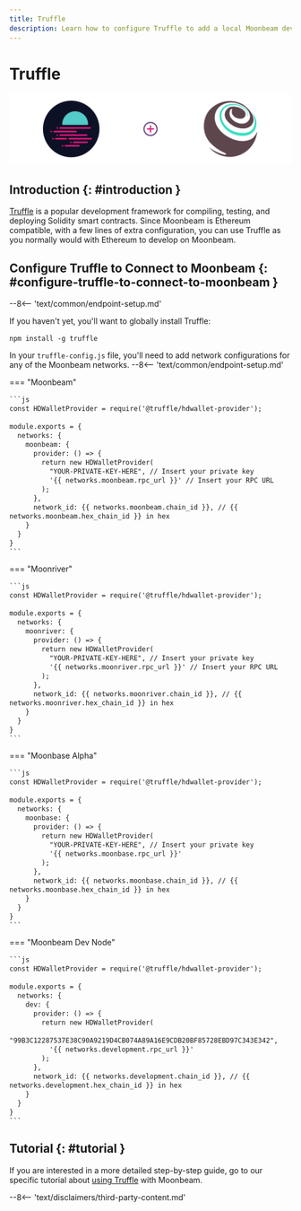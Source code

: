 ```yaml
---
title: Truffle
description: Learn how to configure Truffle to add a local Moonbeam development node and the Moonbase Alpha TestNet as networks for testing and deploying Solidity smart contracts.
---
```


# Truffle

![Intro diagram](/images/builders/tools/eth-dev-env/truffle-banner.png)

## Introduction {: #introduction } 

[Truffle](https://www.trufflesuite.com/truffle) is a popular development framework for compiling, testing, and deploying Solidity smart contracts. Since Moonbeam is Ethereum compatible, with a few lines of extra configuration, you can use Truffle as you normally would with Ethereum to develop on Moonbeam.

## Configure Truffle to Connect to Moonbeam {: #configure-truffle-to-connect-to-moonbeam } 

--8<-- 'text/common/endpoint-setup.md'

If you haven't yet, you'll want to globally install Truffle:

```
npm install -g truffle
```

In your `truffle-config.js` file, you'll need to add network configurations for any of the Moonbeam networks.
--8<-- 'text/common/endpoint-setup.md'

=== "Moonbeam"

    ```js
    const HDWalletProvider = require('@truffle/hdwallet-provider');

    module.exports = {
      networks: {
        moonbeam: {
          provider: () => {
            return new HDWalletProvider(
              "YOUR-PRIVATE-KEY-HERE", // Insert your private key 
              '{{ networks.moonbeam.rpc_url }}' // Insert your RPC URL
            );
          },
          network_id: {{ networks.moonbeam.chain_id }}, // {{ networks.moonbeam.hex_chain_id }} in hex
        }
      }
    }
    ```

=== "Moonriver"

    ```js
    const HDWalletProvider = require('@truffle/hdwallet-provider');

    module.exports = {
      networks: {
        moonriver: {
          provider: () => {
            return new HDWalletProvider(
              "YOUR-PRIVATE-KEY-HERE", // Insert your private key 
              '{{ networks.moonriver.rpc_url }}' // Insert your RPC URL
            );
          },
          network_id: {{ networks.moonriver.chain_id }}, // {{ networks.moonriver.hex_chain_id }} in hex
        }
      }
    }
    ```

=== "Moonbase Alpha"

    ```js
    const HDWalletProvider = require('@truffle/hdwallet-provider');

    module.exports = {
      networks: {
        moonbase: {
          provider: () => {
            return new HDWalletProvider(
              "YOUR-PRIVATE-KEY-HERE", // Insert your private key 
              '{{ networks.moonbase.rpc_url }}'
            );
          },
          network_id: {{ networks.moonbase.chain_id }}, // {{ networks.moonbase.hex_chain_id }} in hex
        }
      }
    }
    ```

=== "Moonbeam Dev Node"

    ```js
    const HDWalletProvider = require('@truffle/hdwallet-provider');

    module.exports = {
      networks: {
        dev: {
          provider: () => {
            return new HDWalletProvider(
              "99B3C12287537E38C90A9219D4CB074A89A16E9CDB20BF85728EBD97C343E342",
              '{{ networks.development.rpc_url }}'
            );
          },
          network_id: {{ networks.development.chain_id }}, // {{ networks.development.hex_chain_id }} in hex
        }
      }
    }
    ```

## Tutorial {: #tutorial } 

If you are interested in a more detailed step-by-step guide, go to our specific tutorial about [using Truffle](/builders/interact/truffle/) with Moonbeam.

--8<-- 'text/disclaimers/third-party-content.md'